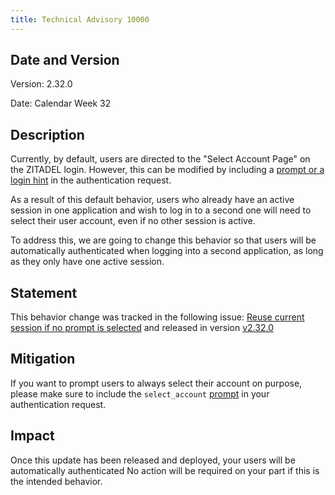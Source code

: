 ```yaml
---
title: Technical Advisory 10000
---
```


## Date and Version

Version: 2.32.0

Date: Calendar Week 32

## Description

Currently, by default, users are directed to the "Select Account Page" on the ZITADEL login. 
However, this can be modified by including a [prompt or a login hint](/docs/apis/openidoauth/endpoints#additional-parameters) in the authentication request.

As a result of this default behavior, users who already have an active session in one application and wish to log in to a second one will need to select their user account, even if no other session is active.

To address this, we are going to change this behavior so that users will be automatically authenticated when logging into a second application, as long as they only have one active session.

## Statement

This behavior change was tracked in the following issue: [Reuse current session if no prompt is selected](https://github.com/zitadel/zitadel/issues/4841)
and released in version [v2.32.0](https://github.com/zitadel/zitadel/releases/tag/v2.32.0)

## Mitigation

If you want to prompt users to always select their account on purpose, please make sure to include the `select_account` [prompt](/docs/apis/openidoauth/endpoints#additional-parameters) in your authentication request.

## Impact

Once this update has been released and deployed, your users will be automatically authenticated
No action will be required on your part if this is the intended behavior.
